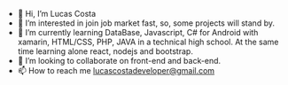 - 👋 Hi, I’m Lucas Costa
- 👀 I’m interested in join job market fast, so, some projects will stand by.
- 🌱 I’m currently learning DataBase, Javascript, C# for Android with xamarin, HTML/CSS, PHP, JAVA in a technical high school. At the same time learning alone react, nodejs and bootstrap.
- 💞️ I’m looking to collaborate on front-end and back-end.
- 📫 How to reach me lucascostadeveloper@gmail.com

<!---
LucasCosta0011/LucasCosta0011 is a ✨ special ✨ repository because its `README.md` (this file) appears on your GitHub profile.
You can click the Preview link to take a look at your changes.
--->
